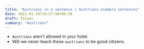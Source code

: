 ```yaml
---
title: "Austrians in a sentence | Austrians example sentences"
date: 2021-01-20T19:57:50+05:30
draft: falses
summary: "Austrians"
---
```

- `Austrians` aren't allowed in your hotel.
- Will we never teach these `austrians` to be good citizens.
                 
